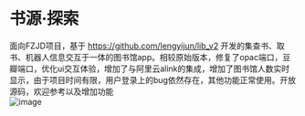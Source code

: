 # 书源·探索
面向FZJD项目，基于 https://github.com/lengyijun/lib_v2 开发的集查书、取书、机器人信息交互于一体的图书馆app。相较原始版本，修复了opac端口，豆瓣端口，优化ui交互体验，增加了与阿里云alink的集成，增加了图书馆人数实时显示，由于项目时间有限，用户登录上的bug依然存在，其他功能正常使用。开放源码，欢迎参考以及增加功能  
![image](https://keenster-1300019754.cos.ap-shanghai-fsi.myqcloud.com/APP%E6%B8%B2%E6%9F%93%E5%9B%BE2.png)
